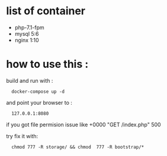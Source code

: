 # list of container
 * php-7.1-fpm
 * mysql 5:6 
 * nginx 1:10
 
# how to use this :
build and run with :
``````````````
  docker-compose up -d 
``````````````
 and point your browser to :
``````````````
  127.0.0.1:8080
``````````````

if you got file permision issue like +0000 "GET /index.php" 500

try fix it with: 
`````
  chmod 777 -R storage/ && chmod  777 -R bootstrap/*
`````
